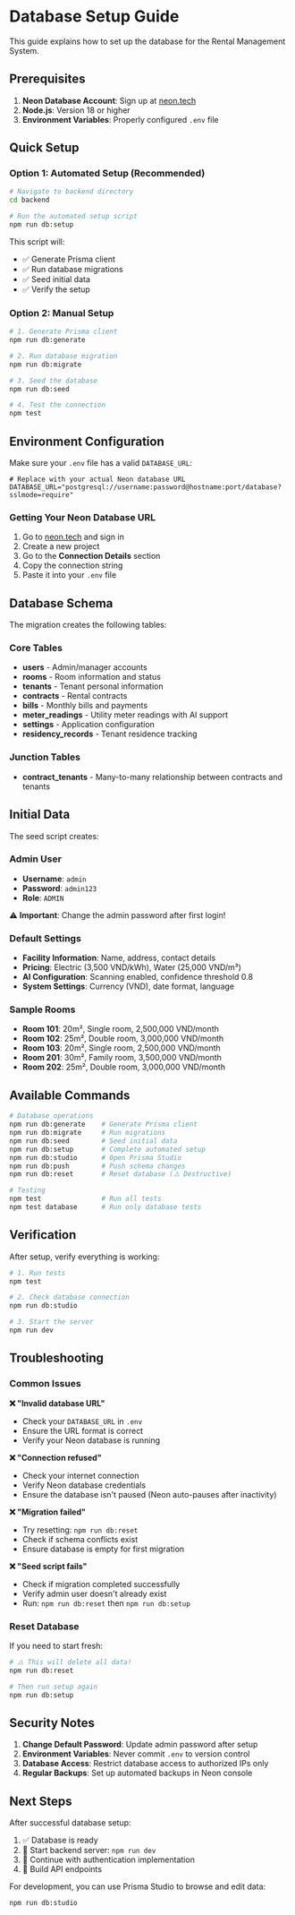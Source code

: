 # Database Setup Guide

This guide explains how to set up the database for the Rental Management System.

## Prerequisites

1. **Neon Database Account**: Sign up at [neon.tech](https://neon.tech/)
2. **Node.js**: Version 18 or higher
3. **Environment Variables**: Properly configured `.env` file

## Quick Setup

### Option 1: Automated Setup (Recommended)

```bash
# Navigate to backend directory
cd backend

# Run the automated setup script
npm run db:setup
```

This script will:
- ✅ Generate Prisma client
- ✅ Run database migrations
- ✅ Seed initial data
- ✅ Verify the setup

### Option 2: Manual Setup

```bash
# 1. Generate Prisma client
npm run db:generate

# 2. Run database migration
npm run db:migrate

# 3. Seed the database
npm run db:seed

# 4. Test the connection
npm test
```

## Environment Configuration

Make sure your `.env` file has a valid `DATABASE_URL`:

```env
# Replace with your actual Neon database URL
DATABASE_URL="postgresql://username:password@hostname:port/database?sslmode=require"
```

### Getting Your Neon Database URL

1. Go to [neon.tech](https://neon.tech/) and sign in
2. Create a new project
3. Go to the **Connection Details** section
4. Copy the connection string
5. Paste it into your `.env` file

## Database Schema

The migration creates the following tables:

### Core Tables
- **users** - Admin/manager accounts
- **rooms** - Room information and status
- **tenants** - Tenant personal information
- **contracts** - Rental contracts
- **bills** - Monthly bills and payments
- **meter_readings** - Utility meter readings with AI support
- **settings** - Application configuration
- **residency_records** - Tenant residence tracking

### Junction Tables
- **contract_tenants** - Many-to-many relationship between contracts and tenants

## Initial Data

The seed script creates:

### Admin User
- **Username**: `admin`
- **Password**: `admin123`
- **Role**: `ADMIN`

⚠️ **Important**: Change the admin password after first login!

### Default Settings
- **Facility Information**: Name, address, contact details
- **Pricing**: Electric (3,500 VND/kWh), Water (25,000 VND/m³)
- **AI Configuration**: Scanning enabled, confidence threshold 0.8
- **System Settings**: Currency (VND), date format, language

### Sample Rooms
- **Room 101**: 20m², Single room, 2,500,000 VND/month
- **Room 102**: 25m², Double room, 3,000,000 VND/month
- **Room 103**: 20m², Single room, 2,500,000 VND/month
- **Room 201**: 30m², Family room, 3,500,000 VND/month
- **Room 202**: 25m², Double room, 3,000,000 VND/month

## Available Commands

```bash
# Database operations
npm run db:generate    # Generate Prisma client
npm run db:migrate     # Run migrations
npm run db:seed        # Seed initial data
npm run db:setup       # Complete automated setup
npm run db:studio      # Open Prisma Studio
npm run db:push        # Push schema changes
npm run db:reset       # Reset database (⚠️ Destructive)

# Testing
npm test               # Run all tests
npm test database      # Run only database tests
```

## Verification

After setup, verify everything is working:

```bash
# 1. Run tests
npm test

# 2. Check database connection
npm run db:studio

# 3. Start the server
npm run dev
```

## Troubleshooting

### Common Issues

**❌ "Invalid database URL"**
- Check your `DATABASE_URL` in `.env`
- Ensure the URL format is correct
- Verify your Neon database is running

**❌ "Connection refused"**
- Check your internet connection
- Verify Neon database credentials
- Ensure the database isn't paused (Neon auto-pauses after inactivity)

**❌ "Migration failed"**
- Try resetting: `npm run db:reset`
- Check if schema conflicts exist
- Ensure database is empty for first migration

**❌ "Seed script fails"**
- Check if migration completed successfully
- Verify admin user doesn't already exist
- Run: `npm run db:reset` then `npm run db:setup`

### Reset Database

If you need to start fresh:

```bash
# ⚠️ This will delete all data!
npm run db:reset

# Then run setup again
npm run db:setup
```

## Security Notes

1. **Change Default Password**: Update admin password after setup
2. **Environment Variables**: Never commit `.env` to version control
3. **Database Access**: Restrict database access to authorized IPs only
4. **Regular Backups**: Set up automated backups in Neon console

## Next Steps

After successful database setup:

1. ✅ Database is ready
2. 🔄 Start backend server: `npm run dev`
3. 🔄 Continue with authentication implementation
4. 🔄 Build API endpoints

For development, you can use Prisma Studio to browse and edit data:
```bash
npm run db:studio
```
